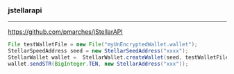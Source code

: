 ### jstellarapi
---
https://github.com/pmarches/jStellarAPI

```java
File testWalletFile = new File("myUnEncryptedWallet.wallet");
StellarSpeedAddress seed = new StellarSeedAddress("xxxx");
StellarWallet wallet =  StellarWallet.createWallet(seed, testWalletFile);
wallet.sendSTR(BigInteger.TEN, new StellarAddress("xxx"));
```

```
```

```
```


